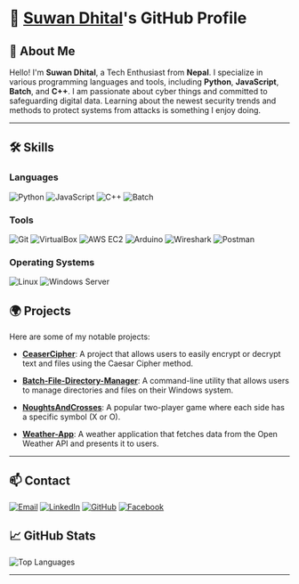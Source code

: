 # 🌟 [Suwan Dhital](https://suwandhital.com.np)'s GitHub Profile

## 👋 About Me

Hello! I'm **Suwan Dhital**, a Tech Enthusiast from **Nepal**. I specialize in various programming languages and tools, including **Python**, **JavaScript**, **Batch**, and **C++**. I am passionate about cyber things and committed to safeguarding digital data. Learning about the newest security trends and methods to protect systems from attacks is something I enjoy doing. 

---
## 🛠️ Skills

### Languages
![Python](https://img.shields.io/badge/Python-3776AB?style=flat-square&logo=python&logoColor=white) ![JavaScript](https://img.shields.io/badge/JavaScript-F7DF1E?style=flat-square&logo=javascript&logoColor=black) ![C++](https://img.shields.io/badge/C++-00599C?style=flat-square&logo=cplusplus&logoColor=white) ![Batch](https://img.shields.io/badge/Batch-4EAA25?style=flat-square&logo=windows&logoColor=white)

### Tools
![Git](https://img.shields.io/badge/Git-F05032?style=flat-square&logo=git&logoColor=white) ![VirtualBox](https://img.shields.io/badge/VirtualBox-183A61?style=flat-square&logo=virtualbox&logoColor=white) ![AWS EC2](https://img.shields.io/badge/AWS%20EC2-FF9900?style=flat-square&logo=amazonaws&logoColor=white) ![Arduino](https://img.shields.io/badge/Arduino-00979D?style=flat-square&logo=arduino&logoColor=white) ![Wireshark](https://img.shields.io/badge/Wireshark-1679A1?style=flat-square&logo=wireshark&logoColor=white) ![Postman](https://img.shields.io/badge/Postman-FF6C37?style=flat-square&logo=postman&logoColor=white)

### Operating Systems
![Linux](https://img.shields.io/badge/Linux-FCC624?style=flat-square&logo=linux&logoColor=black) ![Windows Server](https://img.shields.io/badge/Windows%20Server-0078D6?style=flat-square&logo=windows&logoColor=white)

## 🌍 Projects

Here are some of my notable projects:

- **[CeaserCipher](https://github.com/SuwanDhital/CeaserCipher)**: A project that allows users to easily encrypt or decrypt text and files using the Caesar Cipher method.  

- **[Batch-File-Directory-Manager](https://github.com/SuwanDhital/Batch-File-Directory-Manager)**: A command-line utility that allows users to manage directories and files on their Windows system.  

- **[NoughtsAndCrosses](https://github.com/SuwanDhital/NoughtsAndCrosses)**: A popular two-player game where each side has a specific symbol (X or O).  
 
- **[Weather-App](https://github.com/SuwanDhital/Weather-App)**: A weather application that fetches data from the Open Weather API and presents it to users.  

---

## 📫 Contact

[![Email](https://img.shields.io/badge/Email-0078D4?style=flat-square&logo=gmail&logoColor=white)](mailto:contact@suwandhital.com.np) [![LinkedIn](https://img.shields.io/badge/LinkedIn-0077B5?style=flat-square&logo=linkedin&logoColor=white)](https://www.linkedin.com/in/suwan404) [![GitHub](https://img.shields.io/badge/GitHub-181717?style=flat-square&logo=github&logoColor=white)](https://github.com/SuwanDhital) [![Facebook](https://img.shields.io/badge/Facebook-1877F2?style=flat-square&logo=facebook&logoColor=white)](https://www.facebook.com/iamsuwand)

## 📈 GitHub Stats

![Top Languages](https://github-readme-stats.vercel.app/api/top-langs/?username=SuwanDhital&layout=compact&theme=radical)

---
